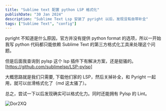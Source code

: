 ```yaml
---
title: "Sublime text 配置 python LSP 格式化"
publishDate: "30 Jan 2024"
description: "Sublime Text Lsp 安装了 pyright 以后，发现没有自带补全"
tags: ["Sublime Text", "config"]
---
```


pyright 不知道是什么原因，官方并没有提供 python format 的选项，所以一开始我写 python 代码都只能依赖 Sublime Text 的第三方格式化工具来处理这个问题。

但是后面我查询到 pylsp 这个 lsp 插件下有解决方案，还是挺骚的。[https://github.com/sublimelsp/LSP-pylsp]

大概思路就是我们只需要, 下载他们家的 LSP，然后关掉补全，和 Pyright 一起用，就可以丝滑格式化了（md 这太骚了）。

总之，尝试一下以后发现确实可以格式化力。同时还能拥有 Pylsp 的 Lint。

![Dor2XQ](https://picture-1303128679.cos.ap-shanghai.myqcloud.com/uPic/Dor2XQ.png)
